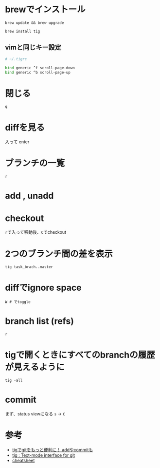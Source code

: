 # brewでインストール

`brew update && brew upgrade`

`brew install tig`

## vimと同じキー設定

```sh
# ~/.tigrc

bind generic ^f scroll-page-down
bind generic ^b scroll-page-up
```

# 閉じる

`q`

# diffを見る

入って enter

# ブランチの一覧

`r`

# add , unadd



# checkout

`r`で入って移動後、`C`でcheckout

# 2つのブランチ間の差を表示

```
tig task_brach..master
```

# diffでignore space

```
W # でtoggle
```

# branch list (refs)

```
r
```

# tigで開くときにすべてのbranchの履歴が見えるように

```
tig -all
```

# commit

まず、status viewになる
`s` -> `C`

# 参考

* [tigでgitをもっと便利に！ addやcommitも](http://qiita.com/suino/items/b0dae7e00bd7165f79ea)
* [tig : Text-mode interface for git](https://github.com/jonas/tig)
* [cheatsheet](https://devhints.io/tig)
